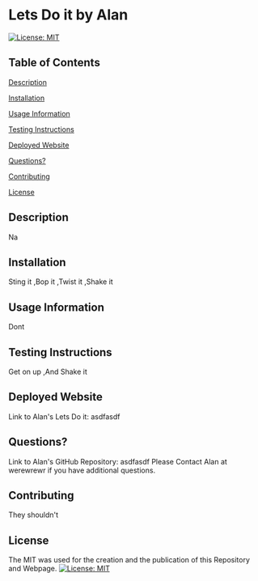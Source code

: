 # Lets Do it by Alan

[![License: MIT](https://img.shields.io/badge/License-MIT-yellow.svg)](https://opensource.org/licenses/MIT)

## Table of Contents

[Description](#description)

[Installation](#installation)

[Usage Information](#usage-information)

[Testing Instructions](#testing-instructions)

[Deployed Website](#deployed-website)

[Questions?](#questions?)

[Contributing](#contributing)

[License](#license)

## Description 
Na

## Installation
Sting it
,Bop it
,Twist it
,Shake it


## Usage Information
Dont

## Testing Instructions
Get on up
,And Shake it


## Deployed Website 
Link to Alan's Lets Do it: asdfasdf

## Questions?
Link to Alan's GitHub Repository: asdfasdf
Please Contact Alan at werewrewr if you have additional questions.

## Contributing 
They shouldn't

## License 
The MIT was used for the creation and the publication of this Repository and Webpage.
[![License: MIT](https://img.shields.io/badge/License-MIT-yellow.svg)](https://opensource.org/licenses/MIT)